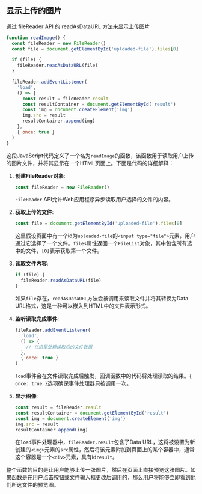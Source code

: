 ## 显示上传的图片
通过 fileReader API 的 readAsDataURL 方法来显示上传图片
```javascript
function readImage() {
  const fileReader = new FileReader()
  const file = document.getElementById('uploaded-file').files[0]

  if (file) {
    fileReader.readAsDataURL(file)
  }

  fileReader.addEventListener(
    'load',
    () => {
      const result = fileReader.result
      const resultContainer = document.getElementById('result')
      const img = document.createElement('img')
      img.src = result
      resultContainer.append(img)
    },
    { once: true }
  )
}
```
这段JavaScript代码定义了一个名为`readImage`的函数，该函数用于读取用户上传的图片文件，并将其显示在一个HTML页面上。下面是代码的详细解释：

1. **创建FileReader对象**:
   ```javascript
   const fileReader = new FileReader()
   ```
   `FileReader` API允许Web应用程序异步读取用户选择的文件的内容。

2. **获取上传的文件**:
   ```javascript
   const file = document.getElementById('uploaded-file').files[0]
   ```
   这里假设页面中有一个id为`uploaded-file`的`<input type="file">`元素，用户通过它选择了一个文件。`files`属性返回一个`FileList`对象，其中包含所有选中的文件，`[0]`表示获取第一个文件。

3. **读取文件内容**:
   ```javascript
   if (file) {
     fileReader.readAsDataURL(file)
   }
   ```
   如果`file`存在，`readAsDataURL`方法会被调用来读取文件并将其转换为Data URL格式，这是一种可以嵌入到HTML中的文件表示形式。

4. **监听读取完成事件**:
   ```javascript
   fileReader.addEventListener(
     'load',
     () => {
       // 在这里处理读取后的文件数据
     },
     { once: true }
   )
   ```
   `load`事件会在文件读取完成后触发，回调函数中的代码将处理读取的结果。`{ once: true }`选项确保事件处理器只被调用一次。

5. **显示图像**:
   ```javascript
   const result = fileReader.result
   const resultContainer = document.getElementById('result')
   const img = document.createElement('img')
   img.src = result
   resultContainer.append(img)
   ```
   在`load`事件处理器中，`fileReader.result`包含了Data URL，这将被设置为新创建的`<img>`元素的`src`属性，然后将该元素附加到页面上的某个容器中，通常这个容器是一个`<div>`元素，具有id`result`。

整个函数的目的是让用户能够上传一张图片，然后在页面上直接预览这张图片。如果函数是在用户点击按钮或文件输入框更改后调用的，那么用户将能够立即看到他们所选文件的预览图。